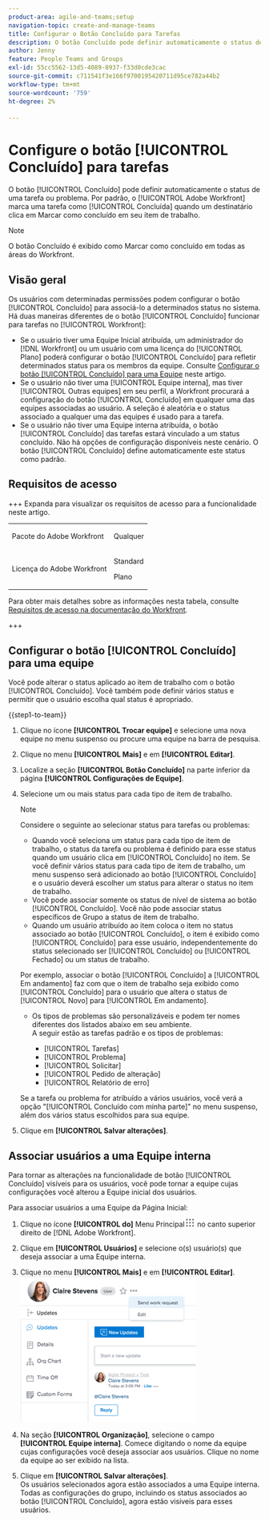 ```yaml
---
product-area: agile-and-teams;setup
navigation-topic: create-and-manage-teams
title: Configurar o Botão Concluído para Tarefas
description: O botão Concluído pode definir automaticamente o status de uma tarefa ou problema. Por padrão, o Adobe Workfront marca uma tarefa como Concluída quando um destinatário clica em Concluído em seu item de trabalho.
author: Jenny
feature: People Teams and Groups
exl-id: 55cc5562-13d5-4089-8937-f33d0cde3cac
source-git-commit: c711541f3e166f9700195420711d95ce782a44b2
workflow-type: tm+mt
source-wordcount: '759'
ht-degree: 2%

---
```


# Configure o botão [!UICONTROL Concluído] para tarefas

O botão [!UICONTROL Concluído] pode definir automaticamente o status de uma tarefa ou problema. Por padrão, o [!UICONTROL Adobe Workfront] marca uma tarefa como [!UICONTROL Concluída] quando um destinatário clica em Marcar como concluído em seu item de trabalho.

>[!NOTE]
>
>O botão Concluído é exibido como Marcar como concluído em todas as áreas do Workfront.

## Visão geral

Os usuários com determinadas permissões podem configurar o botão [!UICONTROL Concluído] para associá-lo a determinados status no sistema. Há duas maneiras diferentes de o botão [!UICONTROL Concluído] funcionar para tarefas no [!UICONTROL Workfront]:

* Se o usuário tiver uma Equipe Inicial atribuída, um administrador do [!DNL Workfront] ou um usuário com uma licença do [!UICONTROL Plano] poderá configurar o botão [!UICONTROL Concluído] para refletir determinados status para os membros da equipe. Consulte [Configurar o botão [!UICONTROL Concluído] para uma Equipe](#configure-the-uicontrol-done-button-for-a-team) neste artigo.
* Se o usuário não tiver uma [!UICONTROL Equipe interna], mas tiver [!UICONTROL Outras equipes] em seu perfil, a Workfront procurará a configuração do botão [!UICONTROL Concluído] em qualquer uma das equipes associadas ao usuário. A seleção é aleatória e o status associado a qualquer uma das equipes é usado para a tarefa.
* Se o usuário não tiver uma Equipe interna atribuída, o botão [!UICONTROL Concluído] das tarefas estará vinculado a um status concluído. Não há opções de configuração disponíveis neste cenário. O botão [!UICONTROL Concluído] define automaticamente este status como padrão.

## Requisitos de acesso

+++ Expanda para visualizar os requisitos de acesso para a funcionalidade neste artigo.

<table style="table-layout:auto"> 
 <col> 
 <col> 
 <tbody> 
  <tr data-mc-conditions=""> 
   <td role="rowheader"> <p>Pacote do Adobe Workfront</p> </td> 
   <td>Qualquer</td> 
  </tr> 
  <tr> 
   <td role="rowheader">Licença do Adobe Workfront</td> 
   <td>
   <p>Standard</p>
   <p>Plano</p></td>
  </tr>  
 </tbody> 
</table>

Para obter mais detalhes sobre as informações nesta tabela, consulte [Requisitos de acesso na documentação do Workfront](/help/quicksilver/administration-and-setup/add-users/access-levels-and-object-permissions/access-level-requirements-in-documentation.md).

+++

## Configurar o botão [!UICONTROL Concluído] para uma equipe

Você pode alterar o status aplicado ao item de trabalho com o botão [!UICONTROL Concluído]. Você também pode definir vários status e permitir que o usuário escolha qual status é apropriado.

{{step1-to-team}}

1. Clique no ícone **[!UICONTROL Trocar equipe]** e selecione uma nova equipe no menu suspenso ou procure uma equipe na barra de pesquisa.
1. Clique no menu **[!UICONTROL Mais]** e em **[!UICONTROL Editar]**.
1. Localize a seção **[!UICONTROL Botão Concluído]** na parte inferior da página **[!UICONTROL Configurações de Equipe]**.

1. Selecione um ou mais status para cada tipo de item de trabalho.

   >[!NOTE]
   >
   >Considere o seguinte ao selecionar status para tarefas ou problemas:
   >
   >* Quando você seleciona um status para cada tipo de item de trabalho, o status da tarefa ou problema é definido para esse status quando um usuário clica em [!UICONTROL Concluído] no item. Se você definir vários status para cada tipo de item de trabalho, um menu suspenso será adicionado ao botão [!UICONTROL Concluído] e o usuário deverá escolher um status para alterar o status no item de trabalho.
   >* Você pode associar somente os status de nível de sistema ao botão [!UICONTROL Concluído]. Você não pode associar status específicos de Grupo a status de item de trabalho.
   >* Quando um usuário atribuído ao item coloca o item no status associado ao botão [!UICONTROL Concluído], o item é exibido como [!UICONTROL Concluído] para esse usuário, independentemente do status selecionado ser [!UICONTROL Concluído] ou [!UICONTROL Fechado] ou um status de trabalho.
   >   
   >   
   >  Por exemplo, associar o botão [!UICONTROL Concluído] a [!UICONTROL Em andamento] faz com que o item de trabalho seja exibido como [!UICONTROL Concluído] para o usuário que altera o status de [!UICONTROL Novo] para [!UICONTROL Em andamento].
   >   
   >* Os tipos de problemas são personalizáveis e podem ter nomes diferentes dos listados abaixo em seu ambiente.\
   >  A seguir estão as tarefas padrão e os tipos de problemas:
   >     
   >   * [!UICONTROL Tarefas]
   >   * [!UICONTROL Problema]
   >   * [!UICONTROL Solicitar]
   >   * [!UICONTROL Pedido de alteração]
   >   * [!UICONTROL Relatório de erro]

   Se a tarefa ou problema for atribuído a vários usuários, você verá a opção &quot;[!UICONTROL Concluído com minha parte]&quot; no menu suspenso, além dos vários status escolhidos para sua equipe.

1. Clique em **[!UICONTROL Salvar alterações]**.

## Associar usuários a uma Equipe interna

Para tornar as alterações na funcionalidade de botão [!UICONTROL Concluído] visíveis para os usuários, você pode tornar a equipe cujas configurações você alterou a Equipe inicial dos usuários.

Para associar usuários a uma Equipe da Página Inicial:

1. Clique no ícone **[!UICONTROL do]** Menu Principal![](assets/main-menu-icon.png) no canto superior direito de [!DNL Adobe Workfront].

1. Clique em **[!UICONTROL Usuários]** e selecione o(s) usuário(s) que deseja associar a uma Equipe interna.
1. Clique no menu **[!UICONTROL Mais]** e em **[!UICONTROL Editar]**.\
   ![](assets/user-settings-nwe-350x291.png)

1. Na seção **[!UICONTROL Organização]**, selecione o campo **[!UICONTROL Equipe interna]**. Comece digitando o nome da equipe cujas configurações você deseja associar aos usuários. Clique no nome da equipe ao ser exibido na lista.

1. Clique em **[!UICONTROL Salvar alterações]**.\
   Os usuários selecionados agora estão associados a uma Equipe interna.
Todas as configurações do grupo, incluindo os status associados ao botão [!UICONTROL Concluído], agora estão visíveis para esses usuários.
